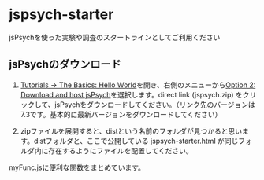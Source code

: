 # jspsych-starter
jsPsychを使った実験や調査のスタートラインとしてご利用ください

## jsPsychのダウンロード
1. [Tutorials -> The Basics: Hello World](https://www.jspsych.org/7.3/tutorials/hello-world/)を開き、右側のメニューから[Option 2: Download and host jsPsych](https://www.jspsych.org/7.3/tutorials/hello-world/#option-2-download-and-host-jspsych)を選択します。direct link (jspsych.zip) をクリックして、jsPsychをダウンロードしてください。（リンク先のバージョンは7.3です。基本的に最新バージョンをダウンロードしてください）

2. zipファイルを展開すると、distという名前のフォルダが見つかると思います。distフォルダと、ここで公開している jspsych-starter.html が同じフォルダ内に存在するようにファイルを配置してください。

myFunc.jsに便利な関数をまとめています。
